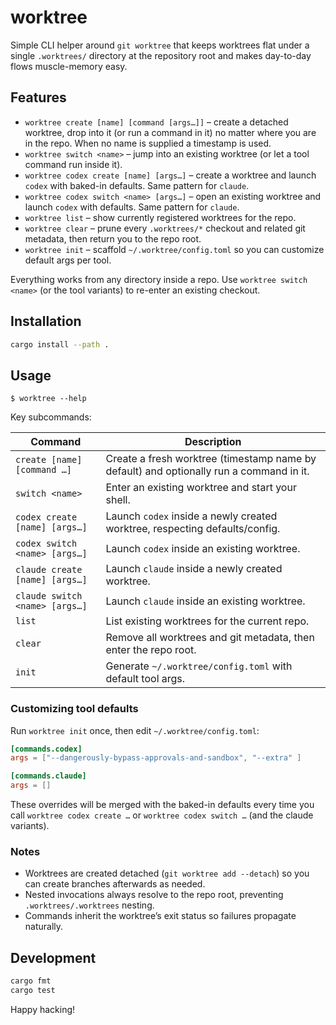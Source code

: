 # worktree

Simple CLI helper around `git worktree` that keeps worktrees flat under a single `.worktrees/` directory at the repository root and makes day-to-day flows muscle-memory easy.

## Features

- `worktree create [name] [command [args…]]` – create a detached worktree, drop into it (or run a command in it) no matter where you are in the repo. When no name is supplied a timestamp is used.
- `worktree switch <name>` – jump into an existing worktree (or let a tool command run inside it).
- `worktree codex create [name] [args…]` – create a worktree and launch `codex` with baked-in defaults. Same pattern for `claude`.
- `worktree codex switch <name> [args…]` – open an existing worktree and launch `codex` with defaults. Same pattern for `claude`.
- `worktree list` – show currently registered worktrees for the repo.
- `worktree clear` – prune every `.worktrees/*` checkout and related git metadata, then return you to the repo root.
- `worktree init` – scaffold `~/.worktree/config.toml` so you can customize default args per tool.

Everything works from any directory inside a repo. Use `worktree switch <name>` (or the tool variants) to re-enter an existing checkout.

## Installation

```bash
cargo install --path .
```

## Usage

```
$ worktree --help
```

Key subcommands:

| Command | Description |
| --- | --- |
| `create [name] [command …]` | Create a fresh worktree (timestamp name by default) and optionally run a command in it. |
| `switch <name>` | Enter an existing worktree and start your shell. |
| `codex create [name] [args…]` | Launch `codex` inside a newly created worktree, respecting defaults/config. |
| `codex switch <name> [args…]` | Launch `codex` inside an existing worktree. |
| `claude create [name] [args…]` | Launch `claude` inside a newly created worktree. |
| `claude switch <name> [args…]` | Launch `claude` inside an existing worktree. |
| `list` | List existing worktrees for the current repo. |
| `clear` | Remove all worktrees and git metadata, then enter the repo root. |
| `init` | Generate `~/.worktree/config.toml` with default tool args. |

### Customizing tool defaults

Run `worktree init` once, then edit `~/.worktree/config.toml`:

```toml
[commands.codex]
args = ["--dangerously-bypass-approvals-and-sandbox", "--extra" ]

[commands.claude]
args = []
```

These overrides will be merged with the baked-in defaults every time you call `worktree codex create …` or `worktree codex switch …` (and the claude variants).

### Notes

- Worktrees are created detached (`git worktree add --detach`) so you can create branches afterwards as needed.
- Nested invocations always resolve to the repo root, preventing `.worktrees/.worktrees` nesting.
- Commands inherit the worktree’s exit status so failures propagate naturally.

## Development

```bash
cargo fmt
cargo test
```

Happy hacking!
